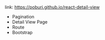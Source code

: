 link: https://poburi.github.io/react-detail-view

- Pagination
- Detail View Page
- Route
- Bootstrap

